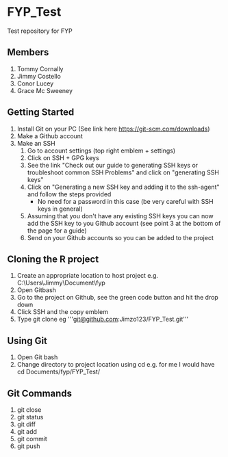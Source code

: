 # FYP_Test
Test repository for FYP

## Members
1. Tommy Cornally
2. Jimmy Costello
3. Conor Lucey
4. Grace Mc Sweeney

## Getting Started
1. Install Git on your PC 
 (See link here https://git-scm.com/downloads)
2. Make a Github account
3. Make an SSH
   1. Go to account settings (top right emblem + settings)
   2. Click on SSH + GPG keys
   3. See the link "Check out our guide to generating SSH keys or troubleshoot common SSH Problems" and click on "generating SSH keys" 
   4. Click on "Generating a new SSH key and adding it to the ssh-agent" and follow the steps provided
      * No need for a password in this case (be very careful with SSH keys in general)
   5. Assuming that you don't have any existing SSH keys you can now add the SSH key to you Github account (see point 3 at the bottom of the page for a guide)
   6. Send on your Github accounts so you can be added to the project
   
## Cloning the R project
1. Create an appropriate location to host project e.g. C:\Users\Jimmy\Document\fyp
2. Open Gitbash
3. Go to the project on Github, see the green code button and hit the drop down
4. Click SSH and the copy emblem
5. Type git clone <project URL> eg '''git@github.com:Jimzo123/FYP_Test.git'''

## Using Git
1. Open Git bash
2. Change directory to project location using cd e.g. for me I would have cd Documents/fyp/FYP_Test/


## Git Commands

1. git close
2. git status
3. git diff
4. git add
5. git commit
6. git push

